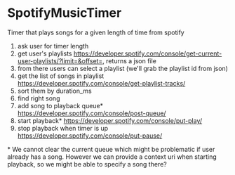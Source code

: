 # SpotifyMusicTimer
Timer that plays songs for a given length of time from spotify

1. ask user for timer length
2. get user's playlists https://developer.spotify.com/console/get-current-user-playlists/?limit=&offset=, returns a json file
3. from there users can select a playlist (we'll grab the playlist id from json)
4. get the list of songs in playlist https://developer.spotify.com/console/get-playlist-tracks/
5. sort them by duration_ms
6. find right song
7. add song to playback queue\* https://developer.spotify.com/console/post-queue/
8. start playback\* https://developer.spotify.com/console/put-play/
9. stop playback when timer is up https://developer.spotify.com/console/put-pause/

\* We cannot clear the current queue which might be problematic if user already has a song. However we can provide a context uri when starting playback, so we might be able to specify a song there?